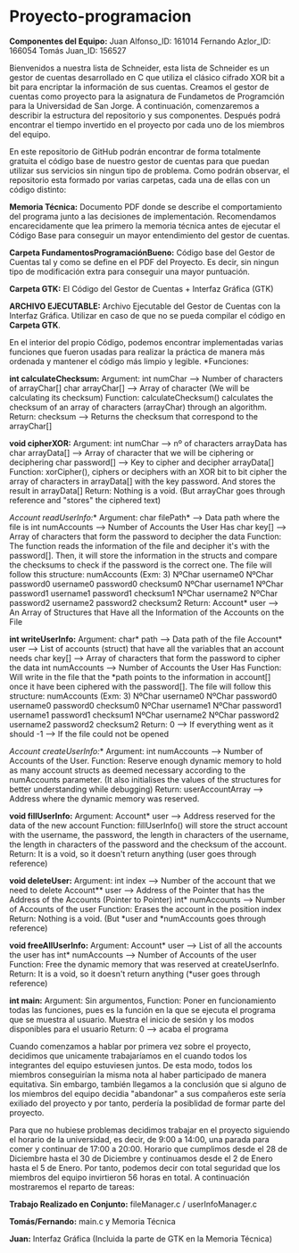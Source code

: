 # Proyecto-programacion

**Componentes del Equipo:**
Juan Alfonso_ID: 161014 
Fernando Azlor_ID: 166054 
Tomás Juan_ID: 156527

Bienvenidos a nuestra lista de Schneider, esta lista de Schneider es un gestor de cuentas desarrollado en C que utiliza el clásico cifrado XOR bit a bit para encriptar la información de sus cuentas. Creamos el gestor de cuentas como proyecto para la asignatura de Fundametos de Programción para la Universidad de San Jorge. A continuación, comenzaremos a describir la estructura del repositorio y sus componentes. Después podrá encontrar el tiempo invertido en el proyecto por cada uno de los miembros del equipo.

En este repositorio de GitHub podrán encontrar de forma totalmente gratuita el código base de nuestro gestor de cuentas para que puedan utilizar sus servicios sin ningun tipo de problema. Como podrán observar, el repositorio esta formado por varias carpetas, cada una de ellas con un código distinto:

**Memoria Técnica:** Documento PDF donde se describe el comportamiento del programa junto a las decisiones de implementación. Recomendamos encarecidamente que lea primero la memoria técnica antes de ejecutar el Código Base para conseguir un mayor entendimiento del gestor de cuentas.

**Carpeta FundamentosProgramaciónBueno:** Código base del Gestor de Cuentas tal y como se define en el PDF del Proyecto. Es decir, sin ningun tipo de modificación extra para conseguir una mayor puntuación.

**Carpeta GTK:** El Código del Gestor de Cuentas + Interfaz Gráfica (GTK)

**ARCHIVO EJECUTABLE:** Archivo Ejecutable del Gestor de Cuentas con la Interfaz Gráfica. Utilizar en caso de que no se pueda compilar el código en **Carpeta GTK**.

En el interior del propio Código, podemos encontrar implementadas varias funciones que fueron usadas para realizar la práctica de manera más ordenada y mantener el código más limpio y legible.
*Funciones:

**int calculateChecksum:** Argument:
                               int numChar      --> Number of characters of arrayChar[]
                               char arrayChar[] --> Array of character (We will be calculating its checksum)
                          Function:
                               calculateChecksum() calculates the checksum of an array of characters (arrayChar) through an algorithm.
                          Return:
                               checksum --> Returns the checksum that correspond to the arrayChar[]

 **void cipherXOR:** Argument:
                         int numChar      --> nº of characters arrayData has
                         char arrayData[] --> Array of character that we will be ciphering or deciphering
                         char password[]  --> Key to cipher and decipher arrayData[]
                    Function:
                         xorCipher(), ciphers or deciphers with an XOR bit to bit cipher the array of characters
                                      in arrayData[] with the key password. And stores the result in arrayData[]
                    Return:
                         Nothing is a void. (But arrayChar goes through reference and "stores" the ciphered text)

**Account* readUserInfo:** Argument:
                               char filePath*   --> Data path where the file is
                               int numAccounts  --> Number of Accounts the User Has
                               char key[]       --> Array of characters that form the password to decipher the data
                          Function:
                               The function reads the information of the file and decipher it's with the password[].
                               Then, it will store the information in the structs and compare the checksums to
                               check if the password is the correct one.
                               The file will follow this structure:
                               numAccounts (Exm: 3)
                               NºChar username0   NºChar password0   username0   password0   checksum0
                               NºChar username1   NºChar password1   username1   password1   checksum1
                               NºChar username2   NºChar password2   username2   password2   checksum2
                          Return:
                              Account* user --> An Array of Structures that Have all the Information of the Accounts on the File

**int writeUserInfo:**  Argument:
                             char* path       --> Data path of the file
                             Account* user    --> List of accounts (struct) that have all the variables that an account needs
                             char key[]       --> Array of characters that form the password to cipher the data
                             int numAccounts  --> Number of Accounts the User Has
                        Function:
                             Will write in the file that the *path points to the information in account[] once it have
                             been ciphered with the password[].
                             The file will follow this structure:
                             numAccounts (Exm: 3)
                             NºChar username0   NºChar password0   username0   password0   checksum0
                             NºChar username1   NºChar password1   username1   password1   checksum1
                             NºChar username2   NºChar password2   username2   password2   checksum2
                        Return:
                              0 --> If everything went as it should
                             -1 --> If the file could not be opened
 
 **Account* createUserInfo:** Argument:
                                   int numAccounts --> Number of Accounts of the User.
                              Function:
                                   Reserve enough dynamic memory to hold as many account structs as deemed necessary
                                   according to the numAccounts parameter.
                                   (It also initialises the values of the structures for better understanding while debugging)
                              Return:
                                   userAccountArray --> Address where the dynamic memory was reserved.

**void fillUserInfo:** Argument:
                           Account* user --> Address reserved for the data of the new account
                      Function:
                           fillUserInfo() will store the struct account with the username, the password, the length in characters
                           of the username, the length in characters of the password and the checksum of the account.
                      Return:
                          It is a void, so it doesn't return anything (user goes through reference)

**void deleteUser:** Argument:
                           int index        --> Number of the account that we need to delete
                           Account** user   --> Address of the Pointer that has the Address of the Accounts (Pointer to Pointer)
                           int* numAccounts --> Number of Accounts of the user
                     Function:
                          Erases the account in the position index
                     Return:
                          Nothing is a void. (But *user and *numAccounts goes through reference)

**void freeAllUserInfo:** Argument:
                               Account* user    --> List of all the accounts the user has
                               int* numAccounts --> Number of Accounts of the user
                          Function:
                               Free the dynamic memory that was reserved at createUserInfo.
                          Return:
                               It is a void, so it doesn't return anything (*user goes through reference)

**int main:** Argument:
                    Sin argumentos, 
              Function:
                    Poner en funcionamiento todas las funciones, pues es la función en la que se ejecuta el programa que se muestra al usuario. Muestra el inicio de sesión y los modos disponibles para el usuario
              Return:
                    0 --> acaba el programa

Cuando comenzamos a hablar por primera vez sobre el proyecto, decidimos que unicamente trabajaríamos en el cuando todos los integrantes del equipo estuviesen juntos. De esta modo, todos los miembros conseguirían la misma nota al haber participado de manera equitativa. Sin embargo, también llegamos a la conclusión que si alguno de los miembros del equipo decidia "abandonar" a sus compañeros este sería exiliado del proyecto y por tanto, perdería la posiblidad de formar parte del proyecto.

Para que no hubiese problemas decidimos trabajar en el proyecto siguiendo el horario de la universidad, es decir, de 9:00 a 14:00, una parada para comer y continuar de 17:00 a 20:00. Horario que cumplimos desde el 28 de Diciembre hasta el 30 de Diciembre y continuamos desde el 2 de Enero hasta el 5 de Enero. Por tanto, podemos decir con total seguridad que los miembros del equipo invirtieron 56 horas en total. A continuación mostraremos el reparto de tareas:

**Trabajo Realizado en Conjunto:** fileManager.c / userInfoManager.c 

**Tomás/Fernando:** main.c y Memoria Técnica

**Juan:** Interfaz Gráfica (Incluida la parte de GTK en la Memoria Técnica)


